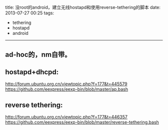 title: 没root的android，建立无线hostapd和使用reverse-tethering的脚本
date: 2013-07-27 00:25
tags:
- tethering
- hostapd
- android 
---
ad-hoc的，nm自带。
-------------------

hostapd+dhcpd:
-------------------
http://forum.ubuntu.org.cn/viewtopic.php?f=177&t=445579
https://github.com/eexpress/eexp-bin/blob/master/ap.bash

reverse tethering:
------------------
http://forum.ubuntu.org.cn/viewtopic.php?f=177&t=446357
https://github.com/eexpress/eexp-bin/blob/master/reverse-tethering.bash
